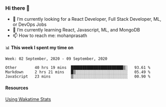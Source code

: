 ### Hi there 👋

- 🔭 I’m currently looking for a React Developer, Full Stack Developer, ML, or DevOps Jobs
- 🌱 I’m currently learning React, Javascript, ML, and MongoDB
- 📫 How to reach me: mohanprasath

📊 **This week I spent my time on**
<!--START_SECTION:waka-->
```text
Week: 02 September, 2020 - 09 September, 2020

Other        40 hrs 19 mins  ███████████████████████▒░   93.61 % 
Markdown     2 hrs 21 mins   █▒░░░░░░░░░░░░░░░░░░░░░░░   05.49 % 
JavaScript   23 mins         ▒░░░░░░░░░░░░░░░░░░░░░░░░   00.90 % 
```
<!--END_SECTION:waka-->

#### Resources
[Using Wakatime Stats](https://github.com/marketplace/actions/waka-readme)

